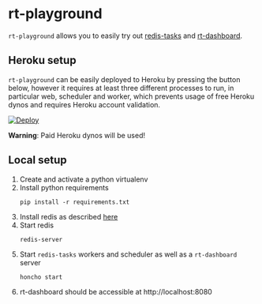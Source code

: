 rt-playground
=============

`rt-playground` allows you to easily try out [redis-tasks](
https://github.com/djangsters/redis-tasks) and [rt-dashboard](
https://github.com/djangsters/rt-dashboard).

Heroku setup
------------
`rt-playground` can be easily deployed to Heroku by pressing the button below,
however it requires at least three different processes to run, in particular
web, scheduler and worker, which prevents usage of free Heroku dynos and requires
Heroku account validation.    

[![Deploy](https://www.herokucdn.com/deploy/button.svg)](https://heroku.com/deploy)

**Warning**: Paid Heroku dynos will be used! 

Local setup
-----------
1. Create and activate a python virtualenv
2. Install python requirements 
    ```
    pip install -r requirements.txt
   ```
3. Install redis as described [here](https://redis.io/topics/quickstart)
4. Start redis
    ```
    redis-server
   ```
5. Start `redis-tasks` workers and scheduler as well as a `rt-dashboard` server
    ```
    honcho start
   ```
6. rt-dashboard should be accessible at http://localhost:8080
